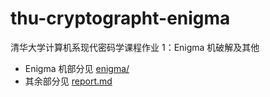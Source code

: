 # thu-cryptographt-enigma

清华大学计算机系现代密码学课程作业 1：Enigma 机破解及其他

- Enigma 机部分见 [enigma/](https://github.com/finall1008/thu-cryptography-enigma/tree/master/enigma/)
- 其余部分见 [report.md](report.md)